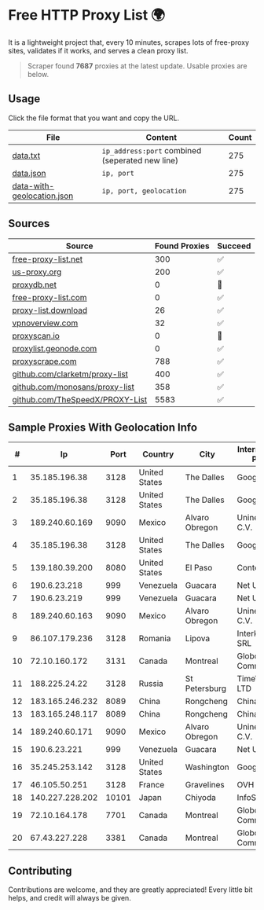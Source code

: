 
# Free HTTP Proxy List 🌍

It is a lightweight project that, every 10 minutes, scrapes lots of free-proxy sites, validates if it works, and serves a clean proxy list.


> Scraper found **7687** proxies at the latest update. Usable proxies are below.

## Usage

Click the file format that you want and copy the URL.


|File|Content|Count|
|----|-------|-----|
|[data.txt](https://raw.githubusercontent.com/themiralay/Proxy-List-World/master/data.txt)|`ip_address:port` combined (seperated new line)|275|
|[data.json](https://raw.githubusercontent.com/themiralay/Proxy-List-World/master/data.json)|`ip, port`|275|
|[data-with-geolocation.json](https://raw.githubusercontent.com/themiralay/Proxy-List-World/master/data-with-geolocation.json)|`ip, port, geolocation`|275|

## Sources

|Source|Found Proxies|Succeed|
|------|-------------|-------|
|[free-proxy-list.net](https://free-proxy-list.net)|300|✅|
|[us-proxy.org](https://www.us-proxy.org)|200|✅|
|[proxydb.net](http://proxydb.net)|0|🚫|
|[free-proxy-list.com](https://free-proxy-list.com/?page=&port=&type%5B%5D=http&type%5B%5D=https&up_time=0&search=Search)|0|✅|
|[proxy-list.download](https://www.proxy-list.download/HTTP)|26|✅|
|[vpnoverview.com](https://vpnoverview.com/privacy/anonymous-browsing/free-proxy-servers)|32|✅|
|[proxyscan.io](https://www.proxyscan.io)|0|🚫|
|[proxylist.geonode.com](https://proxylist.geonode.com/api/proxy-list?limit=300&page=1&sort_by=lastChecked&sort_type=desc&protocols=http,https)|0|✅|
|[proxyscrape.com](https://api.proxyscrape.com/v2/?request=displayproxies&protocol=http&timeout=10000&country=all&ssl=all&anonymity=all)|788|✅|
|[github.com/clarketm/proxy-list](https://raw.githubusercontent.com/clarketm/proxy-list/master/proxy-list-raw.txt)|400|✅|
|[github.com/monosans/proxy-list](https://raw.githubusercontent.com/monosans/proxy-list/main/proxies/http.txt)|358|✅|
|[github.com/TheSpeedX/PROXY-List](https://raw.githubusercontent.com/TheSpeedX/PROXY-List/master/http.txt)|5583|✅|


## Sample Proxies With Geolocation Info

|#|Ip|Port|Country|City|Internet Service Provider|
|-|--|----|-------|----|-------------------------|
|1|35.185.196.38|3128|United States|The Dalles|Google LLC|
|2|35.185.196.38|3128|United States|The Dalles|Google LLC|
|3|189.240.60.169|9090|Mexico|Alvaro Obregon|Uninet S.A. de C.V.|
|4|35.185.196.38|3128|United States|The Dalles|Google LLC|
|5|139.180.39.200|8080|United States|El Paso|Conterra|
|6|190.6.23.218|999|Venezuela|Guacara|Net Uno|
|7|190.6.23.219|999|Venezuela|Guacara|Net Uno|
|8|189.240.60.163|9090|Mexico|Alvaro Obregon|Uninet S.A. de C.V.|
|9|86.107.179.236|3128|Romania|Lipova|Interkvm Host SRL|
|10|72.10.160.172|3131|Canada|Montreal|GloboTech Communications|
|11|188.225.24.22|3128|Russia|St Petersburg|TimeWeb Co. LTD|
|12|183.165.246.232|8089|China|Rongcheng|Chinanet|
|13|183.165.248.117|8089|China|Rongcheng|Chinanet|
|14|189.240.60.171|9090|Mexico|Alvaro Obregon|Uninet S.A. de C.V.|
|15|190.6.23.221|999|Venezuela|Guacara|Net Uno|
|16|35.245.253.142|3128|United States|Washington|Google LLC|
|17|46.105.50.251|3128|France|Gravelines|OVH SAS|
|18|140.227.228.202|10101|Japan|Chiyoda|InfoSphere|
|19|72.10.164.178|7701|Canada|Montreal|GloboTech Communications|
|20|67.43.227.228|3381|Canada|Montreal|GloboTech Communications|



## Contributing

Contributions are welcome, and they are greatly appreciated! Every
little bit helps, and credit will always be given.


